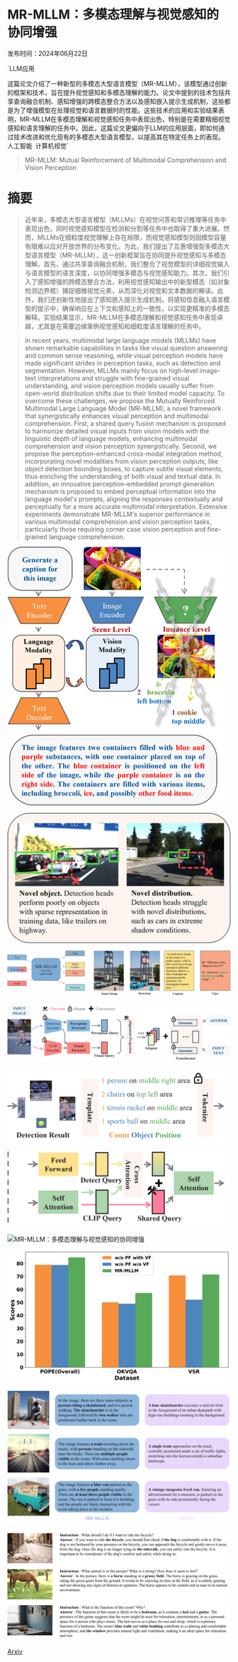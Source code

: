 # MR-MLLM：多模态理解与视觉感知的协同增强

发布时间：2024年06月22日

`LLM应用

这篇论文介绍了一种新型的多模态大型语言模型（MR-MLLM），该模型通过创新的框架和技术，旨在提升视觉感知和多模态理解的能力。论文中提到的技术包括共享查询融合机制、感知增强的跨模态整合方法以及感知嵌入提示生成机制，这些都是为了增强模型在处理视觉和语言数据时的性能。这些技术的应用和实验结果表明，MR-MLLM在多模态理解和视觉感知任务中表现出色，特别是在需要精细视觉感知和语言理解的任务中。因此，这篇论文更偏向于LLM的应用层面，即如何通过技术改进和优化现有的多模态大型语言模型，以提高其在特定任务上的表现。` `人工智能` `计算机视觉`

> MR-MLLM: Mutual Reinforcement of Multimodal Comprehension and Vision Perception

# 摘要

> 近年来，多模态大型语言模型（MLLMs）在视觉问答和常识推理等任务中表现出色，同时视觉感知模型在检测和分割等任务中也取得了重大进展。然而，MLLMs在细粒度视觉理解上存在局限，而视觉感知模型则因模型容量有限难以应对开放世界的分布变化。为此，我们提出了互惠增强型多模态大型语言模型（MR-MLLM），这一创新框架旨在协同提升视觉感知与多模态理解。首先，通过共享查询融合机制，我们整合了视觉模型的详细视觉输入与语言模型的语言深度，以协同增强多模态与视觉感知能力。其次，我们引入了感知增强的跨模态整合方法，利用视觉感知输出中的新型模态（如对象检测边界框）捕捉细微视觉元素，从而深化对视觉和文本数据的解读。此外，我们还创新性地提出了感知嵌入提示生成机制，将感知信息融入语言模型的提示中，确保响应在上下文和感知上的一致性，以实现更精准的多模态解释。实验结果显示，MR-MLLM在多模态理解和视觉感知任务中表现卓越，尤其是在需要边缘案例视觉感知和细粒度语言理解的任务中。

> In recent years, multimodal large language models (MLLMs) have shown remarkable capabilities in tasks like visual question answering and common sense reasoning, while visual perception models have made significant strides in perception tasks, such as detection and segmentation. However, MLLMs mainly focus on high-level image-text interpretations and struggle with fine-grained visual understanding, and vision perception models usually suffer from open-world distribution shifts due to their limited model capacity. To overcome these challenges, we propose the Mutually Reinforced Multimodal Large Language Model (MR-MLLM), a novel framework that synergistically enhances visual perception and multimodal comprehension. First, a shared query fusion mechanism is proposed to harmonize detailed visual inputs from vision models with the linguistic depth of language models, enhancing multimodal comprehension and vision perception synergistically. Second, we propose the perception-enhanced cross-modal integration method, incorporating novel modalities from vision perception outputs, like object detection bounding boxes, to capture subtle visual elements, thus enriching the understanding of both visual and textual data. In addition, an innovative perception-embedded prompt generation mechanism is proposed to embed perceptual information into the language model's prompts, aligning the responses contextually and perceptually for a more accurate multimodal interpretation. Extensive experiments demonstrate MR-MLLM's superior performance in various multimodal comprehension and vision perception tasks, particularly those requiring corner case vision perception and fine-grained language comprehension.

![MR-MLLM：多模态理解与视觉感知的协同增强](../../../paper_images/2406.15768/curr-mllm.png)

![MR-MLLM：多模态理解与视觉感知的协同增强](../../../paper_images/2406.15768/detection.png)

![MR-MLLM：多模态理解与视觉感知的协同增强](../../../paper_images/2406.15768/capabilities.png)

![MR-MLLM：多模态理解与视觉感知的协同增强](../../../paper_images/2406.15768/pipeline.png)

![MR-MLLM：多模态理解与视觉感知的协同增强](../../../paper_images/2406.15768/perception-forward.png)

![MR-MLLM：多模态理解与视觉感知的协同增强](../../../paper_images/2406.15768/visual-forward.png)

![MR-MLLM：多模态理解与视觉感知的协同增强](../../../paper_images/2406.15768/chat.png)

![MR-MLLM：多模态理解与视觉感知的协同增强](../../../paper_images/2406.15768/ablation.png)

![MR-MLLM：多模态理解与视觉感知的协同增强](../../../paper_images/2406.15768/supp_vsgpt1.png)

![MR-MLLM：多模态理解与视觉感知的协同增强](../../../paper_images/2406.15768/supp_visualunderstanding.png)

[Arxiv](https://arxiv.org/abs/2406.15768)